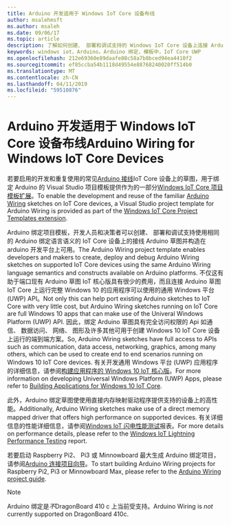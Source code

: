```yaml
---
title: Arduino 开发适用于 Windows IoT Core 设备布线
author: msalehmsft
ms.author: msaleh
ms.date: 09/06/17
ms.topic: article
description: 了解如何创建、 部署和调试支持的 Windows IoT Core 设备上连接 Arduino 草图。
keywords: windows iot，Arduino，Arduino 绑定，模板中，IoT Core UWP
ms.openlocfilehash: 212e69360e89daafe08c58a7b8bced94ea4410f2
ms.sourcegitcommit: ef85ccba54b1118d49554e88768240020ff514b0
ms.translationtype: MT
ms.contentlocale: zh-CN
ms.lasthandoff: 04/11/2019
ms.locfileid: "59510876"
---
```

# <a name="arduino-wiring-for-windows-iot-core-devices"></a><span data-ttu-id="7e216-104">Arduino 开发适用于 Windows IoT Core 设备布线</span><span class="sxs-lookup"><span data-stu-id="7e216-104">Arduino Wiring for Windows IoT Core Devices</span></span>

<span data-ttu-id="7e216-105">若要启用的开发和重复使用的常见[Arduino 接线](https://www.arduino.cc/en/Reference/HomePage)IoT Core 设备上的草图，用于绑定 Arduino 的 Visual Studio 项目模板提供作为的一部分[Windows IoT Core 项目模板扩展](https://go.microsoft.com/fwlink/?linkid=847472)。</span><span class="sxs-lookup"><span data-stu-id="7e216-105">To enable the development and reuse of the familiar [Arduino Wiring](https://www.arduino.cc/en/Reference/HomePage) sketches on IoT Core devices, a Visual Studio project template for Arduino Wiring is provided as part of the [Windows IoT Core Project Templates extension](https://go.microsoft.com/fwlink/?linkid=847472).</span></span>

<span data-ttu-id="7e216-106">Arduino 绑定项目模板，开发人员和决策者可以创建、 部署和调试支持使用相同的 Arduino 绑定语言语义的 IoT Core 设备上的接线 Arduino 草图并构造在 arduino 开发平台上可用。</span><span class="sxs-lookup"><span data-stu-id="7e216-106">The Arduino Wiring project template enables developers and makers to create, deploy and debug Arduino Wiring sketches on supported IoT Core devices using the same Arduino Wiring language semantics and constructs available on Arduino platforms.</span></span> <span data-ttu-id="7e216-107">不仅这有助于端口现有 Arduino 草图 IoT 核心版具有很少的费用，而且连接 Arduino 草图 IoT Core 上运行完整 Windows 10 的应用程序可以使用的通用 Windows 平台 (UWP) API。</span><span class="sxs-lookup"><span data-stu-id="7e216-107">Not only this can help port existing Arduino sketches to IoT Core with very little cost, but Arduino Wiring sketches running on IoT Core are full Windows 10 apps that can make use of the Univeral Windows Platform (UWP) API.</span></span> <span data-ttu-id="7e216-108">因此，绑定 Arduino 草图具有完全访问权限的 Api 如通信、 数据访问、 网络、 图形及许多其他可用于创建 Windows 10 IoT Core 设备上运行的端到端方案。</span><span class="sxs-lookup"><span data-stu-id="7e216-108">So, Arduino Wiring sketches have full access to APIs such as communication, data access, networking, graphics, among many others, which can be used to create end to end scenarios running on Windows 10 IoT Core devices.</span></span> <span data-ttu-id="7e216-109">有关开发通用 Windows 平台 (UWP) 应用程序的详细信息，请参阅[构建应用程序的 Windows 10 IoT 核心版](../develop-your-app/BuildingAppsForIoTCore.md)。</span><span class="sxs-lookup"><span data-stu-id="7e216-109">For more information on developing Universal Windows Platform (UWP) Apps, please refer to [Building Applications for Windows 10 IoT Core](../develop-your-app/BuildingAppsForIoTCore.md).</span></span>

<span data-ttu-id="7e216-110">此外，Arduino 绑定草图使使用直接内存映射驱动程序提供支持的设备上的高性能。</span><span class="sxs-lookup"><span data-stu-id="7e216-110">Additionally, Arduino Wiring sketches make use of a direct memory mapped driver that offers high performance on supported devices.</span></span> <span data-ttu-id="7e216-111">有关详细信息的性能详细信息，请参阅[Windows IoT 闪电性能测试](../develop-your-app/LightningPerformance.md)报表。</span><span class="sxs-lookup"><span data-stu-id="7e216-111">For more details on performance details, please refer to the [Windows IoT Lightning Performance Testing](../develop-your-app/LightningPerformance.md) report.</span></span>

<span data-ttu-id="7e216-112">若要启动 Raspberry Pi2、 Pi3 或 Minnowboard 最大生成 Arduino 绑定项目，请参阅[Arduino 连接项目向导](ArduinoWiringProjectGuide.md)。</span><span class="sxs-lookup"><span data-stu-id="7e216-112">To start building Arduino Wiring projects for Raspberry Pi2, Pi3 or Minnowboard Max, please refer to the [Arduino Wiring project guide](ArduinoWiringProjectGuide.md).</span></span>

> [!NOTE]
> <span data-ttu-id="7e216-113">Arduino 绑定是*不*DragonBoard 410 c 上当前受支持。</span><span class="sxs-lookup"><span data-stu-id="7e216-113">Arduino Wiring is *not* currently supported on DragonBoard 410c.</span></span>
